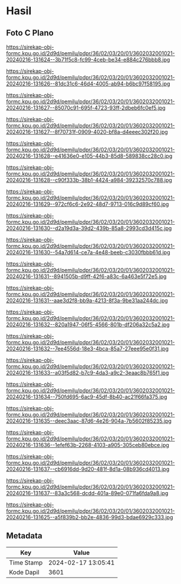 # Hasil

## Foto C Plano

https://sirekap-obj-formc.kpu.go.id/2d9d/pemilu/pdpr/36/02/03/20/01/3602032001021-20240216-131624--3b71f5c8-fc99-4ceb-be34-e884c276bbb8.jpg

https://sirekap-obj-formc.kpu.go.id/2d9d/pemilu/pdpr/36/02/03/20/01/3602032001021-20240216-131626--81dc31c6-46d4-4005-ab94-b6bc97f58195.jpg

https://sirekap-obj-formc.kpu.go.id/2d9d/pemilu/pdpr/36/02/03/20/01/3602032001021-20240216-131627--85070c91-695f-4723-93ff-2dbeb6fc0ef5.jpg

https://sirekap-obj-formc.kpu.go.id/2d9d/pemilu/pdpr/36/02/03/20/01/3602032001021-20240216-131627--8f70731f-0909-4020-bf8a-d4eeec302f20.jpg

https://sirekap-obj-formc.kpu.go.id/2d9d/pemilu/pdpr/36/02/03/20/01/3602032001021-20240216-131628--e41636e0-e105-44b3-85d8-589838cc28c0.jpg

https://sirekap-obj-formc.kpu.go.id/2d9d/pemilu/pdpr/36/02/03/20/01/3602032001021-20240216-131628--c90f333b-38b1-4424-a984-39232570c788.jpg

https://sirekap-obj-formc.kpu.go.id/2d9d/pemilu/pdpr/36/02/03/20/01/3602032001021-20240216-131629--972cf6c6-2e92-48d7-9713-016c9d89cf60.jpg

https://sirekap-obj-formc.kpu.go.id/2d9d/pemilu/pdpr/36/02/03/20/01/3602032001021-20240216-131630--d2a19d3a-39d2-439b-85a8-2993cd3d415c.jpg

https://sirekap-obj-formc.kpu.go.id/2d9d/pemilu/pdpr/36/02/03/20/01/3602032001021-20240216-131630--54a7d614-ce7a-4e48-beeb-c3030fbbb61d.jpg

https://sirekap-obj-formc.kpu.go.id/2d9d/pemilu/pdpr/36/02/03/20/01/3602032001021-20240216-131631--8941505b-d9ff-42f6-a83c-6a463e5f72e5.jpg

https://sirekap-obj-formc.kpu.go.id/2d9d/pemilu/pdpr/36/02/03/20/01/3602032001021-20240216-131631--aae3d2f8-bb9a-4213-8f3a-9be31aa244dc.jpg

https://sirekap-obj-formc.kpu.go.id/2d9d/pemilu/pdpr/36/02/03/20/01/3602032001021-20240216-131632--820a1947-06f5-4566-801b-df206a32c5a2.jpg

https://sirekap-obj-formc.kpu.go.id/2d9d/pemilu/pdpr/36/02/03/20/01/3602032001021-20240216-131632--7ee4556d-18e3-4bca-85a7-27eee95e0f31.jpg

https://sirekap-obj-formc.kpu.go.id/2d9d/pemilu/pdpr/36/02/03/20/01/3602032001021-20240216-131633--a03f5d82-b7c9-4da3-a9c2-3eaac8b765f1.jpg

https://sirekap-obj-formc.kpu.go.id/2d9d/pemilu/pdpr/36/02/03/20/01/3602032001021-20240216-131634--750fd695-6ac9-45df-8b40-ac21f66fa375.jpg

https://sirekap-obj-formc.kpu.go.id/2d9d/pemilu/pdpr/36/02/03/20/01/3602032001021-20240216-131635--deec3aac-87d6-4e26-904a-7b5602f85235.jpg

https://sirekap-obj-formc.kpu.go.id/2d9d/pemilu/pdpr/36/02/03/20/01/3602032001021-20240216-131636--1efef63b-2268-4103-a905-305ceb80ebce.jpg

https://sirekap-obj-formc.kpu.go.id/2d9d/pemilu/pdpr/36/02/03/20/01/3602032001021-20240216-131637--cb6916dd-9d20-481f-8d1a-08b936cd4013.jpg

https://sirekap-obj-formc.kpu.go.id/2d9d/pemilu/pdpr/36/02/03/20/01/3602032001021-20240216-131637--83a3c568-dcdd-401a-89e0-071fa6fda9a8.jpg

https://sirekap-obj-formc.kpu.go.id/2d9d/pemilu/pdpr/36/02/03/20/01/3602032001021-20240216-131625--a5f839b2-bb2e-4836-99d3-bdae6929c333.jpg


## Metadata

| Key        | Value               |
| ---------- | ------------------- |
| Time Stamp | 2024-02-17 13:05:41 |
| Kode Dapil | 3601                |



